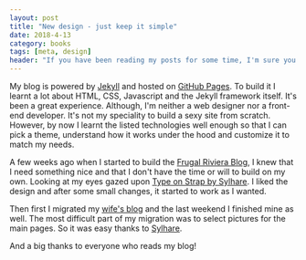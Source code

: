 ```yaml
---
layout: post
title: "New design - just keep it simple"
date: 2018-4-13
category: books
tags: [meta, design]
header: "If you have been reading my posts for some time, I'm sure you noticed that I completely redesigned it and I gave my blog a more fresh look."
---
```

My blog is powered by [Jekyll](https://jekyllrb.com/) and hosted on [GitHub Pages](https://pages.github.com/). To build it I learnt a lot about HTML, CSS, Javascript and the Jekyll framework itself. It's been a great experience. Although, I'm neither a web designer nor a front-end developer. It's not my speciality to build a sexy site from scratch. However, by now I learnt the listed technologies well enough so that I can pick a theme, understand how it works under the hood and customize it to match my needs.

A few weeks ago when I started to build the [Frugal Riviera Blog](http://frugalriviera.com/), I knew that I need something nice and that I don't have the time or will to build on my own. Looking at my eyes gazed upon [Type on Strap by Sylhare](https://github.com/Sylhare/Type-on-Strap). I liked the design and after some small changes, it started to work as I wanted.

Then first I migrated my [wife's blog](http://mummysherpa.com/) and the last weekend I finished mine as well. The most difficult part of my migration was to select pictures for the main pages. So it was easy thanks to [Sylhare](https://github.com/Sylhare).

And a big thanks to everyone who reads my blog!